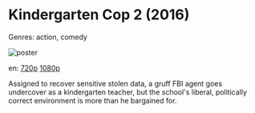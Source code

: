 # Kindergarten Cop 2 (2016)

Genres: action, comedy

![poster](http://image.tmdb.org/t/p/w500/1bnUlEiZcnJvr9znpl8HbruErIb.jpg)

en:
  [720p](magnet:?xt=urn:btih:359B9C7876DC36BC8CA500A7223DB522B092442F&tr=udp://glotorrents.pw:6969/announce&tr=udp://tracker.opentrackr.org:1337/announce&tr=udp://torrent.gresille.org:80/announce&tr=udp://tracker.openbittorrent.com:80&tr=udp://tracker.coppersurfer.tk:6969&tr=udp://tracker.leechers-paradise.org:6969&tr=udp://p4p.arenabg.ch:1337&tr=udp://tracker.internetwarriors.net:1337)
  [1080p](magnet:?xt=urn:btih:C7847C5838B9DA88E898111B1F29E876A436B40B&tr=udp://glotorrents.pw:6969/announce&tr=udp://tracker.opentrackr.org:1337/announce&tr=udp://torrent.gresille.org:80/announce&tr=udp://tracker.openbittorrent.com:80&tr=udp://tracker.coppersurfer.tk:6969&tr=udp://tracker.leechers-paradise.org:6969&tr=udp://p4p.arenabg.ch:1337&tr=udp://tracker.internetwarriors.net:1337)
  


Assigned to recover sensitive stolen data, a gruff FBI agent goes undercover as a kindergarten teacher, but the school's liberal, politically correct environment is more than he bargained for.
